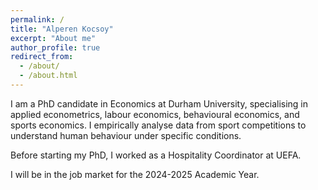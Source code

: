 ```yaml
---
permalink: /
title: "Alperen Kocsoy"
excerpt: "About me"
author_profile: true
redirect_from: 
  - /about/
  - /about.html
---
```


I am a PhD candidate in Economics at Durham University, specialising in applied econometrics, labour economics, behavioural economics, and sports economics. I empirically analyse data from sport competitions to understand human behaviour under specific conditions.

Before starting my PhD, I worked as a Hospitality Coordinator at UEFA.

I will be in the job market for the 2024-2025 Academic Year.
